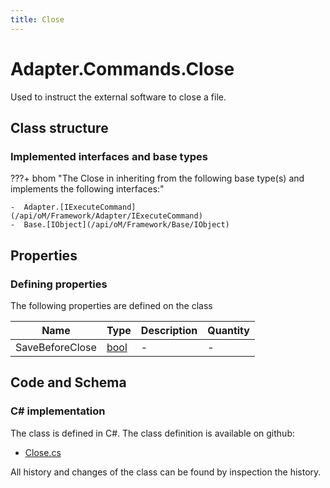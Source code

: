 ```yaml
---
title: Close
---
```


# Adapter.Commands.Close

Used to instruct the external software to close a file.

## Class structure

### Implemented interfaces and base types

???+ bhom "The Close in inheriting from the following base type(s) and implements the following interfaces:"

    -  Adapter.[IExecuteCommand](/api/oM/Framework/Adapter/IExecuteCommand)
    -  Base.[IObject](/api/oM/Framework/Base/IObject)


## Properties



### Defining properties

The following properties are defined on the class

| Name             | Type             | Description      | Quantity         |
|------------------|------------------|------------------|------------------|
| SaveBeforeClose | [bool](https://learn.microsoft.com/en-us/dotnet/api/System.Boolean?view=netstandard-2.0) | - | - |


## Code and Schema

### C# implementation

The class is defined in C#. The class definition is available on github:

- [Close.cs](https://github.com/BHoM/BHoM_Adapter/blob/develop/Adapter_oM/ExecuteCommands/Close.cs)

All history and changes of the class can be found by inspection the history.

